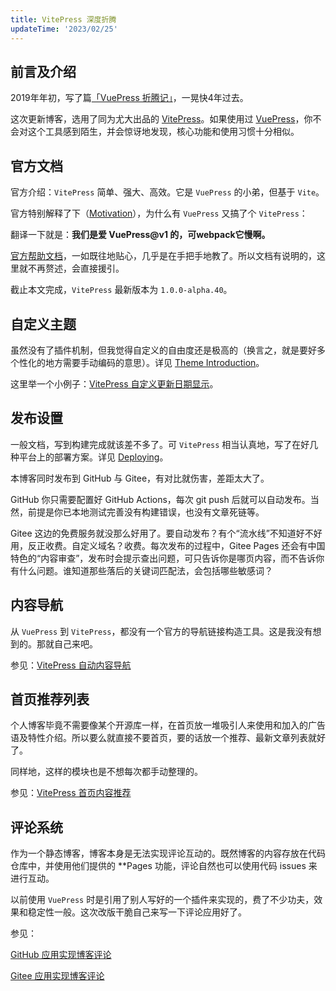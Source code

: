 ```yaml
---
title: VitePress 深度折腾
updateTime: '2023/02/25'
---
```


## 前言及介绍
2019年年初，写了篇[「VuePress 折腾记」](/ARCHIVE/vuepress-play-around)，一晃快4年过去。

这次更新博客，选用了同为尤大出品的 [VitePress](https://vitepress.vuejs.org/)。如果使用过 [VuePress](https://vuepress.vuejs.org/)，你不会对这个工具感到陌生，并会惊讶地发现，核心功能和使用习惯十分相似。

## 官方文档

官方介绍：`VitePress` 简单、强大、高效。它是 `VuePress` 的小弟，但基于 `Vite`。

官方特别解释了下（[Motivation](https://vitepress.vuejs.org/guide/what-is-vitepress.html#motivation)），为什么有 `VuePress` 又搞了个 `VitePress`：

翻译一下就是：**我们是爱 VuePress@v1 的，可webpack它慢啊。**


[官方帮助文档](https://vitepress.vuejs.org/guide/getting-started)，一如既往地贴心，几乎是在手把手地教了。所以文档有说明的，这里就不再赘述，会直接援引。

截止本文完成，`VitePress` 最新版本为 `1.0.0-alpha.40`。

## 自定义主题
虽然没有了插件机制，但我觉得自定义的自由度还是极高的（换言之，就是要好多个性化的地方需要手动编码的意思）。详见 [Theme Introduction](https://vitepress.vuejs.org/guide/theme-introduction)。

这里举一个小例子：[VitePress 自定义更新日期显示](/CODES/vitepress-last-updated.html)。

## 发布设置
一般文档，写到构建完成就该差不多了。可 `VitePress` 相当认真地，写了在好几种平台上的部署方案。详见 [Deploying](https://vitepress.vuejs.org/guide/deploying)。

本博客同时发布到 GitHub 与 Gitee，有对比就伤害，差距太大了。

GitHub 你只需要配置好 GitHub Actions，每次 git push 后就可以自动发布。当然，前提是你已本地测试完善没有构建错误，也没有文章死链等。

Gitee 这边的免费服务就没那么好用了。要自动发布？有个“流水线”不知道好不好用，反正收费。自定义域名？收费。每次发布的过程中，Gitee Pages 还会有中国特色的“内容审查”，发布时会提示查出问题，可只告诉你是哪页内容，而不告诉你有什么问题。谁知道那些落后的关键词匹配法，会包括哪些敏感词？

## 内容导航 
从 `VuePress` 到 `VitePress`，都没有一个官方的导航链接构造工具。这是我没有想到的。那就自己来吧。

参见：[VitePress 自动内容导航](/CODES/vitepress-navigation.html)

## 首页推荐列表
个人博客毕竟不需要像某个开源库一样，在首页放一堆吸引人来使用和加入的广告语及特性介绍。所以要么就直接不要首页，要的话放一个推荐、最新文章列表就好了。

同样地，这样的模块也是不想每次都手动整理的。

参见：[VitePress 首页内容推荐](/CODES/vitepress-recommendation.html)

## 评论系统
作为一个静态博客，博客本身是无法实现评论互动的。既然博客的内容存放在代码仓库中，并使用他们提供的 **Pages 功能，评论自然也可以使用代码 issues 来进行互动。

以前使用 `VuePress` 时是引用了别人写好的一个插件来实现的，费了不少功夫，效果和稳定性一般。这次改版干脆自己来写一下评论应用好了。

参见：

[GitHub 应用实现博客评论](/CODES/vitepress-github-issues.html)

[Gitee 应用实现博客评论](/CODES/vitepress-gitee-issues.html)